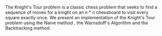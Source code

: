 The Knight's Tour problem is a classic chess problem that seeks to find a sequence of moves 
for a knight on an n * n chessboard to visit every square exactly once. We present an 
implementation of the Knight's Tour problem using  the Naive method , the Warnsdoff's Algorithm and the 
Backtracking method.
